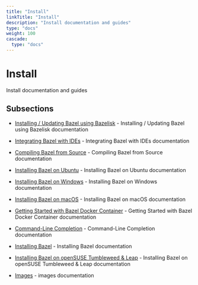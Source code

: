 ```yaml
---
title: "Install"
linkTitle: "Install"
description: "Install documentation and guides"
type: "docs"
weight: 100
cascade:
  type: "docs"
---
```


# Install


Install documentation and guides





## Subsections


- [Installing / Updating Bazel using Bazelisk](bazelisk) - Installing / Updating Bazel using Bazelisk documentation

- [Integrating Bazel with IDEs](ide) - Integrating Bazel with IDEs documentation

- [Compiling Bazel from Source](compile-source) - Compiling Bazel from Source documentation

- [Installing Bazel on Ubuntu](ubuntu) - Installing Bazel on Ubuntu documentation

- [Installing Bazel on Windows](windows) - Installing Bazel on Windows documentation

- [Installing Bazel on macOS](os-x) - Installing Bazel on macOS documentation

- [Getting Started with Bazel Docker Container](docker-container) - Getting Started with Bazel Docker Container documentation

- [Command-Line Completion](completion) - Command-Line Completion documentation

- [Installing Bazel](index) - Installing Bazel documentation

- [Installing Bazel on openSUSE Tumbleweed & Leap](suse) - Installing Bazel on openSUSE Tumbleweed & Leap documentation

- [Images](images/) - images documentation

